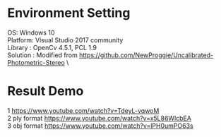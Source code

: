 # Environment Setting
OS: Windows 10 \
Platform: Visual Studio 2017 community \
Library : OpenCv 4.5.1, PCL 1.9 \
Solution : Modified from https://github.com/NewProggie/Uncalibrated-Photometric-Stereo \
# Result Demo
1  https://www.youtube.com/watch?v=TdeyL-vqwoM  \
2 ply format  https://www.youtube.com/watch?v=x5L86WlcbEA \
3 obj format  https://www.youtube.com/watch?v=lPH0umPO63s 

